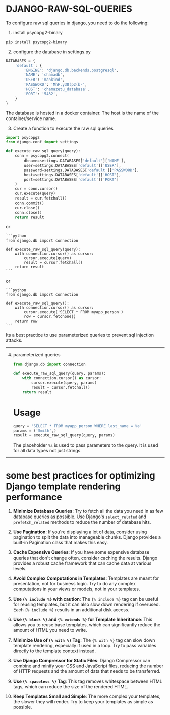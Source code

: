 # DJANGO-RAW-SQL-QUERIES

To configure raw sql queries in django, you need to do the following:

1. install psycopg2-binary

```bash
pip install psycopg2-binary
```

2. configure the database in settings.py

```python
DATABASES = {
    'default': {
        'ENGINE': 'django.db.backends.postgresql',
        'NAME': 'chamadb',
        'USER': 'mankind',
        'PASSWORD': 'MhF,y38(p2(b-',
        'HOST': 'chamazetu_database',
        'PORT': '5432',
    }
}
```

The database is hosted in a docker container. The host is the name of the container/service name.

3. Create a function to execute the raw sql queries

```python
import psycopg2
from django.conf import settings

def execute_raw_sql_query(query):
    conn = psycopg2.connect(
        dbname=settings.DATABASES['default']['NAME'],
        user=settings.DATABASES['default']['USER'],
        password=settings.DATABASES['default']['PASSWORD'],
        host=settings.DATABASES['default']['HOST'],
        port=settings.DATABASES['default']['PORT']
    )
    cur = conn.cursor()
    cur.execute(query)
    result = cur.fetchall()
    conn.commit()
    cur.close()
    conn.close()
    return result
```

or

    ```python
    from django.db import connection

    def execute_raw_sql_query(query):
        with connection.cursor() as cursor:
            cursor.execute(query)
            result = cursor.fetchall()
        return result
    ```

or

    ```python
    from django.db import connection

    def execute_raw_sql_query():
        with connection.cursor() as cursor:
            cursor.execute('SELECT * FROM myapp_person')
            row = cursor.fetchone()
        return row
    ```

Its a best practice to use parameterized queries to prevent sql injection attacks.

---

4. parameterized queries

   ```python
   from django.db import connection

   def execute_raw_sql_query(query, params):
       with connection.cursor() as cursor:
           cursor.execute(query, params)
           result = cursor.fetchall()
       return result
   ```

   # Usage

   ```python
   query = 'SELECT * FROM myapp_person WHERE last_name = %s'
   params = ('Smith',)
   result = execute_raw_sql_query(query, params)
   ```

   The placeholder `%s` is used to pass parameters to the query. It is used for all data types not just strings.

---

# some best practices for optimizing Django template rendering performance

1. **Minimize Database Queries**: Try to fetch all the data you need in as few database queries as possible. Use Django's `select_related` and `prefetch_related` methods to reduce the number of database hits.

2. **Use Pagination**: If you're displaying a lot of data, consider using pagination to split the data into manageable chunks. Django provides a built-in Pagination class that makes this easy.

3. **Cache Expensive Queries**: If you have some expensive database queries that don't change often, consider caching the results. Django provides a robust cache framework that can cache data at various levels.

4. **Avoid Complex Computations in Templates**: Templates are meant for presentation, not for business logic. Try to do any complex computations in your views or models, not in your templates.

5. **Use `{% include %}` with caution**: The `{% include %}` tag can be useful for reusing templates, but it can also slow down rendering if overused. Each `{% include %}` results in an additional disk access.

6. **Use `{% block %}` and `{% extends %}` for Template Inheritance**: This allows you to reuse base templates, which can significantly reduce the amount of HTML you need to write.

7. **Minimize Use of `{% with %}` Tag**: The `{% with %}` tag can slow down template rendering, especially if used in a loop. Try to pass variables directly to the template context instead.

8. **Use Django Compressor for Static Files**: Django Compressor can combine and minify your CSS and JavaScript files, reducing the number of HTTP requests and the amount of data that needs to be transferred.

9. **Use `{% spaceless %}` Tag**: This tag removes whitespace between HTML tags, which can reduce the size of the rendered HTML.

10. **Keep Templates Small and Simple**: The more complex your templates, the slower they will render. Try to keep your templates as simple as possible.
